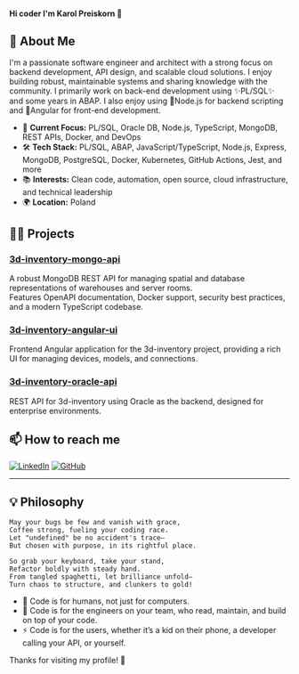 #### Hi coder I'm Karol Preiskorn 👋

## 🚀 About Me

I'm a passionate software engineer and architect with a strong focus on backend development, API design, and scalable cloud solutions. I enjoy building robust, maintainable systems and sharing knowledge with the community.
I primarily work on back-end development using ✨PL/SQL✨ and some years in ABAP. I also enjoy using 🔭Node.js for backend scripting and 🔭Angular for front-end development.

- 🏢 **Current Focus:** PL/SQL, Oracle DB, Node.js, TypeScript, MongoDB, REST APIs, Docker, and DevOps
- 🛠️ **Tech Stack:** PL/SQL, ABAP, JavaScript/TypeScript, Node.js, Express, MongoDB, PostgreSQL, Docker, Kubernetes, GitHub Actions, Jest, and more
- 📚 **Interests:** Clean code, automation, open source, cloud infrastructure, and technical leadership
- 🌍 **Location:** Poland


## 🧑‍💻 Projects

### [3d-inventory-mongo-api](https://github.com/karol-preiskorn/3d-inventory-mongo-api)
A robust MongoDB REST API for managing spatial and database representations of warehouses and server rooms.  
Features OpenAPI documentation, Docker support, security best practices, and a modern TypeScript codebase.

### [3d-inventory-angular-ui](https://github.com/karol-preiskorn/3d-inventory-angular-ui)
Frontend Angular application for the 3d-inventory project, providing a rich UI for managing devices, models, and connections.

### [3d-inventory-oracle-api](https://github.com/karol-preiskorn/3d-inventory-oracle-api)
REST API for 3d-inventory using Oracle as the backend, designed for enterprise environments.

## 📫 How to reach me
 
[![LinkedIn](https://img.shields.io/badge/LinkedIn-Connect-blue?logo=linkedin)](https://www.linkedin.com/in/karol-preiskorn/)
[![GitHub](https://img.shields.io/github/followers/karol-preiskorn?label=GitHub&style=social)](https://github.com/karol-preiskorn)

---

## 💡 Philosophy

```
May your bugs be few and vanish with grace,
Coffee strong, fueling your coding race.
Let "undefined" be no accident's trace—
But chosen with purpose, in its rightful place.

So grab your keyboard, take your stand,
Refactor boldly with steady hand.
From tangled spaghetti, let brilliance unfold—
Turn chaos to structure, and clunkers to gold!
```

- 🤔 Code is for humans, not just for computers.
- 👯 Code is for the engineers on your team, who read, maintain, and build on top of your code.
- ⚡ Code is for the users, whether it’s a kid on their phone, a developer calling your API, or yourself.

Thanks for visiting my profile! 🚀
